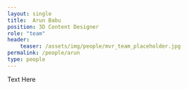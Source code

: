 ```yaml
---
layout: single
title:  Arun Babu
position: 3D Content Designer
role: "team"
header:
    teaser: /assets/img/people/mvr_team_placeholder.jpg
permalink: /people/arun
type: people
---
```


Text Here
